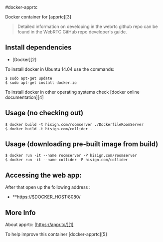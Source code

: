 #docker-apprtc

Docker container for [apprtc][3]

> Detailed information on developing in the webrtc github repo can be found in the WebRTC GitHub repo developer's guide.

## Install dependencies

  - [Docker][2]

To install docker in Ubuntu 14.04 use the commands:

    $ sudo apt-get update
    $ sudo apt-get install docker.io

 To install docker in other operating systems check [docker online documentation][4]

## Usage (no checking out)

	$ docker build -t hisign.com/roomserver ./DockerfileRoomServer
	$ docker build -t hisign.com/collider .

## Usage (downloading pre-built image from build)

	$ docker run -it --name roomserver -P hisign.com/roomserver
	$ docker run -it --name collider -P hisign.com/collider
	
## Accessing the web app:

After that open up the following address :

  - **https://$DOCKER_HOST:8080/


## More Info

About apprtc: [https://appr.tc/][1]

To help improve this container [docker-apprtc][5]